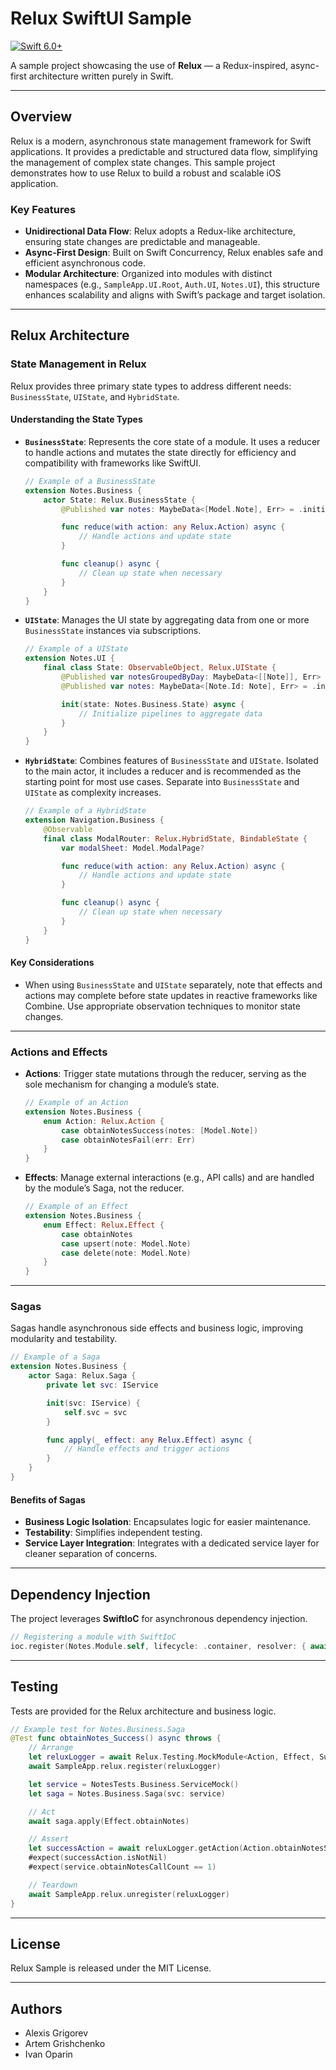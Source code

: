 # Relux SwiftUI Sample

[![Swift 6.0+](https://img.shields.io/badge/Swift-6.0+-red?logo=swift)](https://swift.org/download/)

A sample project showcasing the use of **Relux** — a Redux-inspired, async-first architecture written purely in Swift.

---

## Overview

Relux is a modern, asynchronous state management framework for Swift applications. It provides a predictable and structured data flow, simplifying the management of complex state changes. This sample project demonstrates how to use Relux to build a robust and scalable iOS application.

### Key Features
- **Unidirectional Data Flow**: Relux adopts a Redux-like architecture, ensuring state changes are predictable and manageable.
- **Async-First Design**: Built on Swift Concurrency, Relux enables safe and efficient asynchronous code.
- **Modular Architecture**: Organized into modules with distinct namespaces (e.g., `SampleApp.UI.Root`, `Auth.UI`, `Notes.UI`), this structure enhances scalability and aligns with Swift’s package and target isolation.

---

## Relux Architecture

### State Management in Relux

Relux provides three primary state types to address different needs: `BusinessState`, `UIState`, and `HybridState`.

#### Understanding the State Types
- **`BusinessState`**: Represents the core state of a module. It uses a reducer to handle actions and mutates the state directly for efficiency and compatibility with frameworks like SwiftUI.

    ```swift
    // Example of a BusinessState
    extension Notes.Business {
        actor State: Relux.BusinessState {
            @Published var notes: MaybeData<[Model.Note], Err> = .initial()

            func reduce(with action: any Relux.Action) async {
                // Handle actions and update state
            }

            func cleanup() async {
                // Clean up state when necessary
            }
        }
    }
    ```

- **`UIState`**: Manages the UI state by aggregating data from one or more `BusinessState` instances via subscriptions.

    ```swift
    // Example of a UIState
    extension Notes.UI {
        final class State: ObservableObject, Relux.UIState {
            @Published var notesGroupedByDay: MaybeData<[[Note]], Err> = .initial()
            @Published var notes: MaybeData<[Note.Id: Note], Err> = .initial()

            init(state: Notes.Business.State) async {
                // Initialize pipelines to aggregate data
            }
        }
    }
    ```

- **`HybridState`**: Combines features of `BusinessState` and `UIState`. Isolated to the main actor, it includes a reducer and is recommended as the starting point for most use cases. Separate into `BusinessState` and `UIState` as complexity increases.

    ```swift
    // Example of a HybridState
    extension Navigation.Business {
        @Observable
        final class ModalRouter: Relux.HybridState, BindableState {
            var modalSheet: Model.ModalPage?

            func reduce(with action: any Relux.Action) async {
                // Handle actions and update state
            }

            func cleanup() async {
                // Clean up state when necessary
            }
        }
    }
    ```

#### Key Considerations
- When using `BusinessState` and `UIState` separately, note that effects and actions may complete before state updates in reactive frameworks like Combine. Use appropriate observation techniques to monitor state changes.

---

### Actions and Effects

- **Actions**: Trigger state mutations through the reducer, serving as the sole mechanism for changing a module’s state.

    ```swift
    // Example of an Action
    extension Notes.Business {
        enum Action: Relux.Action {
            case obtainNotesSuccess(notes: [Model.Note])
            case obtainNotesFail(err: Err)
        }
    }
    ```

- **Effects**: Manage external interactions (e.g., API calls) and are handled by the module’s Saga, not the reducer.

    ```swift
    // Example of an Effect
    extension Notes.Business {
        enum Effect: Relux.Effect {
            case obtainNotes
            case upsert(note: Model.Note)
            case delete(note: Model.Note)
        }
    }
    ```

---

### Sagas

Sagas handle asynchronous side effects and business logic, improving modularity and testability.

```swift
// Example of a Saga
extension Notes.Business {
    actor Saga: Relux.Saga {
        private let svc: IService

        init(svc: IService) {
            self.svc = svc
        }

        func apply(_ effect: any Relux.Effect) async {
            // Handle effects and trigger actions
        }
    }
}
```

#### Benefits of Sagas
- **Business Logic Isolation**: Encapsulates logic for easier maintenance.
- **Testability**: Simplifies independent testing.
- **Service Layer Integration**: Integrates with a dedicated service layer for cleaner separation of concerns.

---

## Dependency Injection

The project leverages **SwiftIoC** for asynchronous dependency injection.

```swift
// Registering a module with SwiftIoC
ioc.register(Notes.Module.self, lifecycle: .container, resolver: { await Notes.Module() })
```

---

## Testing

Tests are provided for the Relux architecture and business logic.

```swift
// Example test for Notes.Business.Saga
@Test func obtainNotes_Success() async throws {
    // Arrange
    let reluxLogger = await Relux.Testing.MockModule<Action, Effect, SuccessPhantom>()
    await SampleApp.relux.register(reluxLogger)

    let service = NotesTests.Business.ServiceMock()
    let saga = Notes.Business.Saga(svc: service)

    // Act
    await saga.apply(Effect.obtainNotes)

    // Assert
    let successAction = await reluxLogger.getAction(Action.obtainNotesSuccess(notes: notes))
    #expect(successAction.isNotNil)
    #expect(service.obtainNotesCallCount == 1)

    // Teardown
    await SampleApp.relux.unregister(reluxLogger)
}
```

---

## License

Relux Sample is released under the MIT License.

---

## Authors

- Alexis Grigorev
- Artem Grishchenko
- Ivan Oparin
